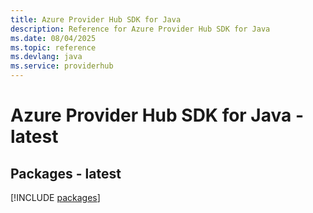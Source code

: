 ```yaml
---
title: Azure Provider Hub SDK for Java
description: Reference for Azure Provider Hub SDK for Java
ms.date: 08/04/2025
ms.topic: reference
ms.devlang: java
ms.service: providerhub
---
```

# Azure Provider Hub SDK for Java - latest
## Packages - latest
[!INCLUDE [packages](provider-hub-index.md)]